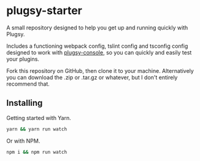 # plugsy-starter
A small repository designed to help you get up and running quickly with Plugsy.

Includes a functioning webpack config, tslint config and tsconfig config designed to work with [plugsy-console](https://github.com/noahlange/plugsy-console/), so you can quickly and easily test your plugins.

Fork this repository on GitHub, then clone it to your machine. Alternatively you
can download the .zip or .tar.gz or whatever, but I don't entirely recommend
that.

## Installing
Getting started with Yarn.

```bash
yarn && yarn run watch
```

Or with NPM.

```bash
npm i && npm run watch
```